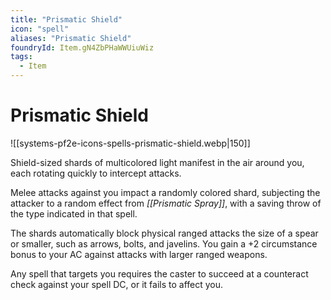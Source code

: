 ```yaml
---
title: "Prismatic Shield"
icon: "spell"
aliases: "Prismatic Shield"
foundryId: Item.gN4ZbPHaWWUiuWiz
tags:
  - Item
---
```


# Prismatic Shield
![[systems-pf2e-icons-spells-prismatic-shield.webp|150]]

Shield-sized shards of multicolored light manifest in the air around you, each rotating quickly to intercept attacks.

Melee attacks against you impact a randomly colored shard, subjecting the attacker to a random effect from _[[Prismatic Spray]]_, with a saving throw of the type indicated in that spell.

The shards automatically block physical ranged attacks the size of a spear or smaller, such as arrows, bolts, and javelins. You gain a +2 circumstance bonus to your AC against attacks with larger ranged weapons.

Any spell that targets you requires the caster to succeed at a counteract check against your spell DC, or it fails to affect you.


